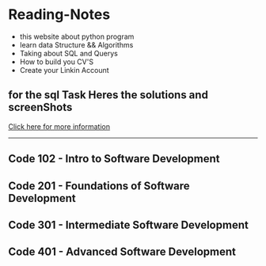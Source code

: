 # Reading-Notes

* this website about python program
* learn data Structure && Algorithms 
* Taking about SQL and Querys 
* How to build you CV'S 
* Create your Linkin Account 




## for the sql Task Heres the solutions and screenShots
[Click here for more information](./SQL.md)

------

## Code 102 - Intro to Software Development




## Code 201 - Foundations of Software Development

## Code 301 - Intermediate Software Development

## Code 401 - Advanced Software Development



